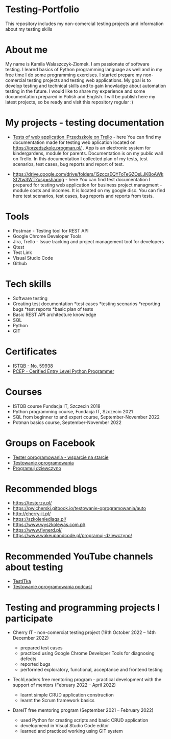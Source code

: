 # Testing-Portfolio
This repository includes my non-comercial testing projects and information about my testing skills

# About me
My name is Kamila Walaszczyk-Ziomek. I am passionate of software testing. I learnd basics of Python programming language as well and in my free time I do some programming exercises. I started prepare my non-comercial testing projects and testing web applications. My goal is to develop testing and technical skills and to gain knowladge about automation testing in the future. I would like to share my experience and some documentation prepared in Polish and English. I will be publish here my latest projects, so be ready and visit this repository regular :)

# My projects - testing documentation

* [Tests of web application iPrzedszkole on Trello](https://trello.com/b/UElPfCQQ) - here You can find my documentation made for testing web aplication located on  https://iprzedszkole.progman.pl/ . App is an electronic system for kindergardens, module for parents. Documentation is on my public wall on Trello. In this documentation I collected plan of my tests, test scenarios, test cases, bug reports and report of test. 

* https://drive.google.com/drive/folders/1SzccsEQYFoTeGZOsLJKBoAWkSf2tw3WT?usp=sharing - here You can find test documentation I prepared for testing web application for business project managment - module costs and incomes. It is located on my google disc. You can find here test scenarios, test cases, bug reports and reports from tests.

# Tools

* Postman - Testing tool for REST API
* Google Chrome Developer Tools
* Jira, Trello - Issue tracking and project management tool for developers
* Qtest
* Test Link
* Visual Studio Code
* Github

# Tech skills

* Software testing
* Creating test documentation
*test cases
*testing scenarios
*reporting bugs
*test reports
*basic plan of tests
* Basic REST API architecture knowledge
* SQL
* Python
* GIT

# Certificates
* [ISTQB - No. 59938](http://scr.istqb.org/?name=Kamila+Walaszczyk-Ziomek&number=59938&orderBy=relevancy&orderDirection=&dateStart=&dateEnd=&expiryStart=&expiryEnd=&certificationBody=&examProvider=&certificationLevel=&country=)
* [PCEP - Cerified Entry Level Python Programmer](https://www.credly.com/badges/db85fb42-345a-4112-8735-ccc37c455266?source=linked_in_profile)

# Courses

* ISTQB course Fundacja IT, Szczecin 2018
* Python programming course, Fundacja IT, Szczecin 2021
* SQL from beginner to and expert course, September-November 2022
* Potman basics course, September-November 2022

# Groups on Facebook

* [Tester oprogramowania - wsparcie na starcie](https://www.facebook.com/groups/417833158717454)
* [Testowanie oprogramowania](https://www.facebook.com/groups/141683635854223)
* [Programuj dziewczyno](https://www.facebook.com/groups/1361091490641914)

# Recommended blogs
* https://testerzy.pl/
* https://pwicherski.gitbook.io/testowanie-oprogramowania/auto
* http://cherry-it.pl/
* https://szkoleniedlaqa.pl/
* https://www.wyszkolewas.com.pl/
* https://www.flynerd.pl/
* https://www.wakeupandcode.pl/programuj-dziewczyno/

# Recommended YouTube channels about testing

* [TestITka](https://www.youtube.com/channel/UCrl6b8MxVxuW06Jba0XYZSg)
* [Testowanie oprogramowania podcast](https://www.youtube.com/playlist?list=PLKQUQ-h24rffw7uDYY1xC87c76P93A758)


# Testing and programming projects I participate

* Cherry IT - non-comerciat testing project  (19th October 2022 – 14th December 2022)
  * prepared test cases
  * practiced using Google Chrome Developer Tools for diagnosing defects
  * reported bugs
  * performed exploratory, functional, acceptance and frontend testing

* TechLeaders free mentoring program - practical development with the support of mentors (February 2022 – April 2022)
  * learnt simple CRUD application construction
  * learnt the Scrum framework basics

* DareIT free mentoring program (September 2021 – February 2022)
  * used Python for creating scripts and basic CRUD application
  * developmend in Visual Studio Code editor
  * learned and practiced working using GIT system




